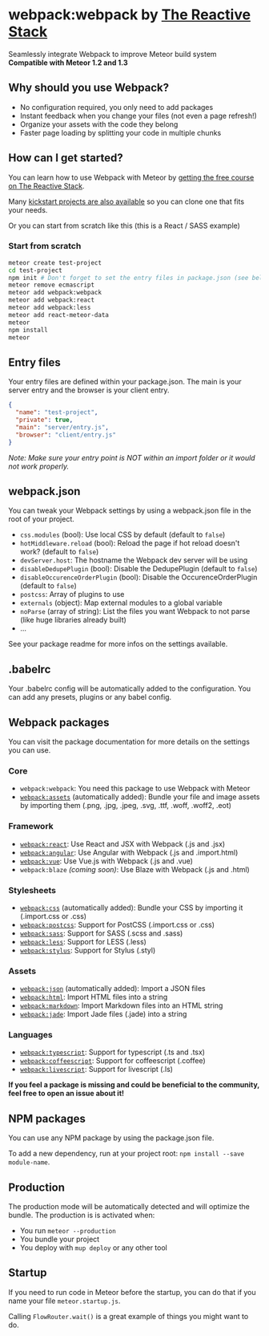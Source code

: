 # webpack:webpack by <a href="https://thereactivestack.com">The Reactive Stack</a>
Seamlessly integrate Webpack to improve Meteor build system<br />
**Compatible with Meteor 1.2 and 1.3**

## Why should you use Webpack?
- No configuration required, you only need to add packages
- Instant feedback when you change your files (not even a page refresh!)
- Organize your assets with the code they belong
- Faster page loading by splitting your code in multiple chunks

## How can I get started?
You can learn how to use Webpack with Meteor by [getting the free course on The Reactive Stack](https://thereactivestack.com).

Many [kickstart projects are also available](https://github.com/thereactivestack/kickstart) so you can clone one that fits your needs.

Or you can start from scratch like this (this is a React / SASS example)

### Start from scratch
```sh
meteor create test-project
cd test-project
npm init # Don't forget to set the entry files in package.json (see below)
meteor remove ecmascript
meteor add webpack:webpack
meteor add webpack:react
meteor add webpack:less
meteor add react-meteor-data
meteor
npm install
meteor
```

## Entry files
Your entry files are defined within your package.json. The main is your server entry and the browser is your client entry.

```json
{
  "name": "test-project",
  "private": true,
  "main": "server/entry.js",
  "browser": "client/entry.js"
}
```

*Note: Make sure your entry point is NOT within an import folder or it would not work properly.*

## webpack.json
You can tweak your Webpack settings by using a webpack.json file in the root of your project.

- `css.modules` (bool): Use local CSS by default (default to `false`)
- `hotMiddleware.reload` (bool): Reload the page if hot reload doesn't work? (default to `false`)
- `devServer.host`: The hostname the Webpack dev server will be using
- `disableDedupePlugin` (bool): Disable the DedupePlugin (default to `false`)
- `disableOccurenceOrderPlugin` (bool): Disable the OccurenceOrderPlugin (default to `false`)
- `postcss`: Array of plugins to use
- `externals` (object): Map external modules to a global variable
- `noParse` (array of string): List the files you want Webpack to not parse (like huge libraries already built)
- ...

See your package readme for more infos on the settings available.

## .babelrc
Your .babelrc config will be automatically added to the configuration. You can add any presets, plugins or any babel config.

## Webpack packages
You can visit the package documentation for more details on the settings you can use.

### Core
- `webpack:webpack`: You need this package to use Webpack with Meteor
- [`webpack:assets`](https://atmospherejs.com/webpack/assets) (automatically added): Bundle your file and image assets by importing them (.png, .jpg, .jpeg, .svg, .ttf, .woff, .woff2, .eot)

### Framework
- [`webpack:react`](https://atmospherejs.com/webpack/react): Use React and JSX with Webpack (.js and .jsx)
- [`webpack:angular`](https://atmospherejs.com/webpack/angular): Use Angular with Webpack (.js and .import.html)
- [`webpack:vue`](https://atmospherejs.com/webpack/vue): Use Vue.js with Webpack (.js and .vue)
- `webpack:blaze` *(coming soon)*: Use Blaze with Webpack (.js and .html)

### Stylesheets
- [`webpack:css`](https://atmospherejs.com/webpack/css) (automatically added): Bundle your CSS by importing it (.import.css or .css)
- [`webpack:postcss`](https://atmospherejs.com/webpack/postcss): Support for PostCSS (.import.css or .css)
- [`webpack:sass`](https://atmospherejs.com/webpack/sass): Support for SASS (.scss and .sass)
- [`webpack:less`](https://atmospherejs.com/webpack/less): Support for LESS (.less)
- [`webpack:stylus`](https://atmospherejs.com/webpack/stylus): Support for Stylus (.styl)

### Assets
- [`webpack:json`](https://atmospherejs.com/webpack/json) (automatically added): Import a JSON files
- [`webpack:html`](https://atmospherejs.com/webpack/html): Import HTML files into a string
- [`webpack:markdown`](https://atmospherejs.com/webpack/markdown): Import Markdown files into an HTML string
- [`webpack:jade`](https://atmospherejs.com/webpack/jade): Import Jade files (.jade) into a string

### Languages
- [`webpack:typescript`](https://atmospherejs.com/webpack/typescript): Support for typescript (.ts and .tsx)
- [`webpack:coffeescript`](https://atmospherejs.com/webpack/coffeescript): Support for coffeescript (.coffee)
- [`webpack:livescript`](https://atmospherejs.com/webpack/livescript): Support for livescript (.ls)

**If you feel a package is missing and could be beneficial to the community, feel free to open an issue about it!**

## NPM packages
You can use any NPM package by using the package.json file.

To add a new dependency, run at your project root: `npm install --save module-name`.

## Production
The production mode will be automatically detected and will optimize the bundle. The production is is activated when:

- You run `meteor --production`
- You bundle your project
- You deploy with `mup deploy` or any other tool

## Startup
If you need to run code in Meteor before the startup, you can do that if you name your file `meteor.startup.js`.

Calling `FlowRouter.wait()` is a great example of things you might want to do.
